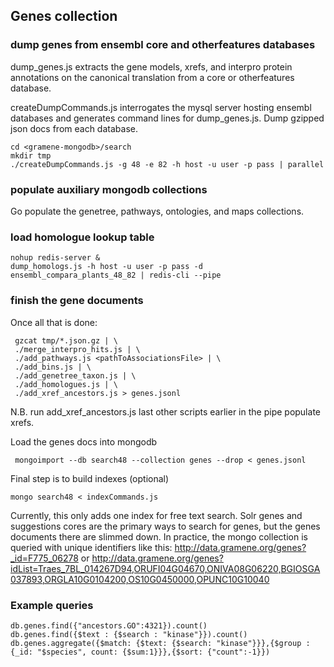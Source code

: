 ## Genes collection
###  dump genes from ensembl core and otherfeatures databases
dump_genes.js extracts the gene models, xrefs, and interpro protein annotations on the canonical translation from a core or otherfeatures database.

createDumpCommands.js interrogates the mysql server hosting ensembl databases and generates command lines for dump_genes.js.
Dump gzipped json docs from each database.
```
cd <gramene-mongodb>/search
mkdir tmp
./createDumpCommands.js -g 48 -e 82 -h host -u user -p pass | parallel
```

### populate auxiliary mongodb collections
Go populate the genetree, pathways, ontologies, and maps collections.
### load homologue lookup table
```
nohup redis-server &
dump_homologs.js -h host -u user -p pass -d ensembl_compara_plants_48_82 | redis-cli --pipe
```

### finish the gene documents
Once all that is done:
```
 gzcat tmp/*.json.gz | \
 ./merge_interpro_hits.js | \
 ./add_pathways.js <pathToAssociationsFile> | \
 ./add_bins.js | \
 ./add_genetree_taxon.js | \
 ./add_homologues.js | \
 ./add_xref_ancestors.js > genes.jsonl
```
N.B. run add_xref_ancestors.js last other scripts earlier in the pipe populate xrefs.

Load the genes docs into mongodb
```
 mongoimport --db search48 --collection genes --drop < genes.jsonl
```

Final step is to build indexes (optional)
```
mongo search48 < indexCommands.js
```
Currently, this only adds one index for free text search. Solr genes and suggestions cores are the primary ways to search for genes, but the genes documents there are slimmed down. In practice, the mongo collection is queried with unique identifiers like this:
http://data.gramene.org/genes?_id=F775_06278 
or
http://data.gramene.org/genes?idList=Traes_7BL_014267D94,ORUFI04G04670,ONIVA08G06220,BGIOSGA037893,ORGLA10G0104200,OS10G0450000,OPUNC10G10040

### Example queries
```
db.genes.find({"ancestors.GO":4321}).count()
db.genes.find({$text : {$search : "kinase"}}).count()
db.genes.aggregate({$match: {$text: {$search: "kinase"}}},{$group : {_id: "$species", count: {$sum:1}}},{$sort: {"count":-1}})
```
